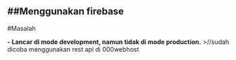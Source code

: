 ##Menggunakan firebase 
---
#Masalah

**- Lancar di mode development, namun tidak di mode production.** >//sudah dicoba menggunakan rest api di 000webhost